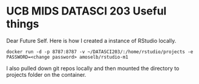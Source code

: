 # UCB MIDS DATASCI 203 Useful things<br>

Dear Future Self.  Here is how I created a instance of RStudio locally.
```
docker run -d -p 8787:8787 -v ~/DATASCI203/:/home/rstudio/projects -e PASSWORD=<change password> amoselb/rstudio-m1
```

I also pulled down git repos locally and then mounted the directory to projects folder on the container.<br>
